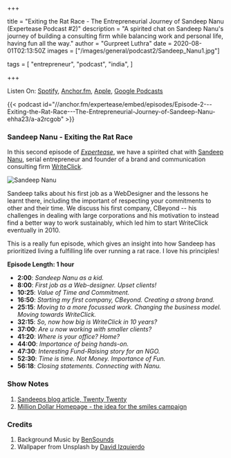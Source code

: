 +++

title = "Exiting the Rat Race -  The Entrepreneurial Journey of Sandeep Nanu (Expertease Podcast #2)"
description = "A spirited chat on Sandeep Nanu's journey of building a consulting firm while balancing work and personal life, having fun all the way."
author = "Gurpreet Luthra"
date = 2020-08-01T02:13:50Z
images = ["/images/general/podcast2/Sandeep_Nanu1.jpg"]


tags = [
    "entrepreneur",
    "podcast",
    "india",
]

+++

Listen On: [Spotify](https://open.spotify.com/episode/1FoVRmsLITegc3iCiGL7ex), [Anchor.fm](https://anchor.fm/expertease), [Apple](https://podcasts.apple.com/in/podcast/expertease/id1524690855), [Google Podcasts](https://podcasts.google.com/feed/aHR0cHM6Ly9hbmNob3IuZm0vcy8yY2JhOGVmOC9wb2RjYXN0L3Jzcw==)

{{< podcast id="//anchor.fm/expertease/embed/episodes/Episode-2---Exiting-the-Rat-Race---The-Entrepreneurial-Journey-of-Sandeep-Nanu-ehha23/a-a2rcgob" >}}


### Sandeep Nanu - Exiting the Rat Race
In this second episode of [_Expertease_](https://anchor.fm/expertease), we have a spirited chat with [Sandeep Nanu](https://www.linkedin.com/in/sandeepnanu/?originalSubdomain=in), serial entrepreneur and founder of a brand and communication consulting firm [WriteClick](https://writeclick.in/). 

![Sandeep Nanu](/images/general/podcast2/Sandeep_Nanu1.jpg "Sandeep Nanu")


Sandeep talks about his first job as a WebDesigner and the lessons he learnt there, including the important of respecting your commitments to other and their time. We discuss his first company, CBeyond -- his challenges in dealing with large corporations and his motivation to instead find a better way to work sustainably, which led him to start WriteClick eventually in 2010.

This is a really fun episode, which gives an insight into how Sandeep has prioritized living a fulfilling life over running a rat race. I love his principles! 

**Episode Length: 1 hour**

 - **2:00**: _Sandeep Nanu as a kid._
 - **8:00**: _First job as a Web-designer. Upset clients!_
 - **10:25**: _Value of Time and Commitment._
 - **16:50**: _Starting my first company, CBeyond. Creating a strong brand._
 - **25:15**: _Moving to a more focussed work. Changing the business model. Moving towards WriteClick._
 - **32:15**: _So, now how big is WriteClick in 10 years?_
 - **37:00**: _Are u now working with smaller clients?_ 
 - **41:20**:  _Where is your office? Home?_
 - **44:00**: _Importance of being hands-on._
 - **47:30**: _Interesting Fund-Raising story for an NGO._
 - **52:30**: _Time is time. Not Money. Importance of Fun._
 - **56:18**: _Closing statements. Connecting with Nanu._



### Show Notes

1. [Sandeeps blog article, Twenty Twenty](https://www.linkedin.com/pulse/20-twenty-sandeep-nanu/?articleId=6682153555891142656)
2. [Million Dollar Homepage - the idea for the smiles campaign](https://lil.law.harvard.edu/blog/2017/07/21/a-million-squandered-the-million-dollar-homepage-as-a-decaying-digital-artifact/)

### Credits

1. Background Music by [BenSounds](https://www.bensound.com/royalty-free-music)
2. Wallpaper from Unsplash by [David Izquierdo](https://unsplash.com/photos/OcqUd71FgkM) 

